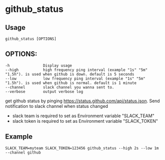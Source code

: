 # github_status

## Usage
```
github_status [OPTIONS]
```
## OPTIONS:
    -h               Display usage
    --high           high frequency ping interval (example "1s" "5m" "1.5h"). is used when github is down. default is 5 seconds
    --low            low frequency ping interval (example "1s" "5m" "1.5h"). is used when github is normal. default is 1 minute
    --channel        slack channel you wanna sent to.
    --verbose        output verbose log

    
get github status by pinging https://status.github.com/api/status.json. Send notification to slack channel when status changed
- slack team is required to set as Environment variable "SLACK_TEAM"
- slack token is required to set as Environment variable "SLACK_TOKEN"

## Example
	SLACK_TEAM=myteam SLACK_TOKEN=123456 github_status --high 2s --low 1m --channel github
	
